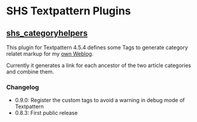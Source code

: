 # SHS Textpattern Plugins

## [shs_categoryhelpers](shs_categoryhelpers)

This plugin for Textpattern 4.5.4 defines some Tags to generate category relatet markup for my [own Weblog](human-injection.de).

Currently it generates a link for each ancestor of the two article categories and combine them.

### Changelog

* 0.9.0: Register the custom tags to avoid a warning in debug mode of Textpattern
* 0.8.3: First public release